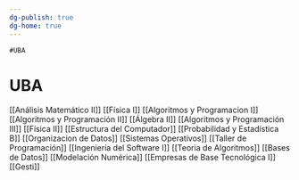 ```yaml
---
dg-publish: true
dg-home: true
---
```

	#UBA
# UBA
[[Análisis Matemático II]]
[[Física I]]
[[Algoritmos y Programacion I]]
[[Algoritmos y Programación II]]
[[Álgebra II]]
[[Algoritmos y Programación III]]
[[Física II]]
[[Estructura del Computador]]
[[Probabilidad y Estadística B]]
[[Organizacion de Datos]]
[[Sistemas Operativos]]
[[Taller de Programación]]
[[Ingeniería del Software I]]
[[Teoria de Algoritmos]]
[[Bases de Datos]]
[[Modelación Numérica]]
[[Empresas de Base Tecnológica I]]
[[Gesti]]
